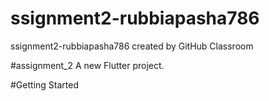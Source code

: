# ssignment2-rubbiapasha786
ssignment2-rubbiapasha786 created by GitHub Classroom

#assignment_2
A new Flutter project.

#Getting Started
